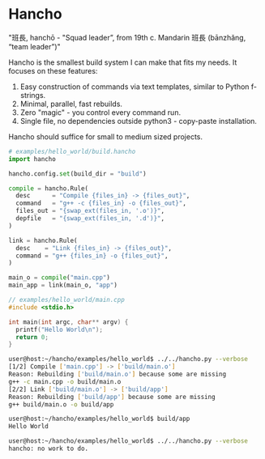 # Hancho

"班長, hanchō - "Squad leader”, from 19th c. Mandarin 班長 (bānzhǎng, “team leader”)"

Hancho is the smallest build system I can make that fits my needs.
It focuses on these features:

1. Easy construction of commands via text templates, similar to Python f-strings.
2. Minimal, parallel, fast rebuilds.
3. Zero "magic" - you control every command run.
4. Single file, no dependencies outside python3 - copy-paste installation.

Hancho should suffice for small to medium sized projects.

```py
# examples/hello_world/build.hancho
import hancho

hancho.config.set(build_dir = "build")

compile = hancho.Rule(
  desc      = "Compile {files_in} -> {files_out}",
  command   = "g++ -c {files_in} -o {files_out}",
  files_out = "{swap_ext(files_in, '.o')}",
  depfile   = "{swap_ext(files_in, '.d')}",
)

link = hancho.Rule(
  desc    = "Link {files_in} -> {files_out}",
  command = "g++ {files_in} -o {files_out}",
)

main_o = compile("main.cpp")
main_app = link(main_o, "app")
```
```cpp
// examples/hello_world/main.cpp
#include <stdio.h>

int main(int argc, char** argv) {
  printf("Hello World\n");
  return 0;
}
```
```sh
user@host:~/hancho/examples/hello_world$ ../../hancho.py --verbose
[1/2] Compile ['main.cpp'] -> ['build/main.o']
Reason: Rebuilding ['build/main.o'] because some are missing
g++ -c main.cpp -o build/main.o
[2/2] Link ['build/main.o'] -> ['build/app']
Reason: Rebuilding ['build/app'] because some are missing
g++ build/main.o -o build/app

user@host:~/hancho/examples/hello_world$ build/app
Hello World

user@host:~/hancho/examples/hello_world$ ../../hancho.py --verbose
hancho: no work to do.
```
